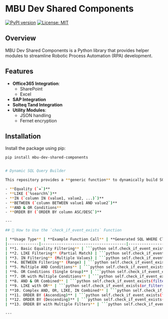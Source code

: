 # MBU Dev Shared Components

[![PyPI version](https://badge.fury.io/py/mbu-dev-shared-components.svg)](https://badge.fury.io/py/mbu-dev-shared-components)
[![License: MIT](https://img.shields.io/badge/License-MIT-yellow.svg)](https://opensource.org/licenses/MIT)

## Overview

MBU Dev Shared Components is a Python library that provides helper modules to streamline Robotic Process Automation (RPA) development.

## Features

- **Office365 Integration**:
  - SharePoint
  - Excel
- **SAP Integration**
- **Solteq Tand Integration**
- **Utility Modules**:
  - JSON handling
  - Fernet encryption

## Installation

Install the package using pip:

```bash
pip install mbu-dev-shared-components


# Dynamic SQL Query Builder

This repository provides a **generic function** to dynamically build SQL `WHERE` clauses using filters. It supports:

- **Equality (`=`)**  
- **LIKE (`%search%`)**  
- **IN (`column IN (value1, value2, ...)`)**  
- **BETWEEN (`column BETWEEN value1 AND value2`)**  
- **AND & OR Conditions**  
- **ORDER BY (`ORDER BY column ASC/DESC`)**  

---

## 📌 How to Use the `check_if_event_exists` Function

| **Usage Type** | **Example Function Call** | **Generated SQL WHERE Clause** |
|--------------|--------------------------------------|--------------------------------------------|
| **1. Basic Equality Filtering** | ```python self.check_if_event_exists(filters={"p.cpr": "123456-7890", "e.event_name": "Some Clinic"}) ``` | `WHERE 1=1 AND p.cpr = ? AND e.event_name = ?` |
| **2. LIKE Filtering** (Partial Match) | ```python self.check_if_event_exists(filters={"e.event_name": "%Clinic%"}) ``` | `WHERE 1=1 AND e.event_name LIKE ?` |
| **3. IN Filtering** (Multiple Values) | ```python self.check_if_event_exists(filters={"e.event_message": ["Scheduled", "Pending"]}) ``` | `WHERE 1=1 AND e.event_message IN (?, ?)` |
| **4. BETWEEN Filtering** (Range) | ```python self.check_if_event_exists(filters={"e.eventTriggerDate": ("2024-01-01", "2024-12-31")}) ``` | `WHERE 1=1 AND e.eventTriggerDate BETWEEN ? AND ?` |
| **5. Multiple AND Conditions** | ```python self.check_if_event_exists(filters={"p.cpr": "123456-7890", "e.event_message": "Scheduled", "e.archived": 0}) ``` | `WHERE 1=1 AND p.cpr = ? AND e.event_message = ? AND e.archived = ?` |
| **6. OR Conditions (Single Group)** | ```python self.check_if_event_exists(or_filters=[{"e.event_name": "Clinic A"}, {"e.event_name": "Clinic B"}]) ``` | `WHERE 1=1 AND (e.event_name = ? OR e.event_name = ?)` |
| **7. OR with Multiple Conditions** | ```python self.check_if_event_exists(or_filters=[{"e.event_name": "Clinic A", "e.event_message": "Scheduled"}, {"e.event_name": "Clinic B"}]) ``` | `WHERE 1=1 AND ((e.event_name = ? AND e.event_message = ?) OR (e.event_name = ?))` |
| **8. AND & OR Combined** | ```python self.check_if_event_exists(filters={"e.archived": 0}, or_filters=[{"e.event_name": "Clinic A"}, {"e.event_name": "Clinic B"}]) ``` | `WHERE 1=1 AND e.archived = ? AND (e.event_name = ? OR e.event_name = ?)` |
| **9. LIKE with OR** | ```python self.check_if_event_exists(or_filters=[{"e.event_message": "%Scheduled%"}, {"e.event_message": "%Pending%"}]) ``` | `WHERE 1=1 AND (e.event_message LIKE ? OR e.event_message LIKE ?)` |
| **10. Complex AND, OR, LIKE, IN Combined** | ```python self.check_if_event_exists(filters={"p.cpr": "123456-7890", "e.event_message": ["Scheduled", "Pending"]}, or_filters=[{"e.event_name": "%Hospital%"}, {"e.event_name": "%Clinic%"}]) ``` | `WHERE 1=1 AND p.cpr = ? AND e.event_message IN (?, ?) AND (e.event_name LIKE ? OR e.event_name LIKE ?)` |
| **11. ORDER BY (Ascending)** | ```python self.check_if_event_exists(filters={"p.cpr": "123456-7890"}, order_by="e.timestamp", order_direction="ASC") ``` | `WHERE 1=1 AND p.cpr = ? ORDER BY e.timestamp ASC` |
| **12. ORDER BY (Descending)** | ```python self.check_if_event_exists(filters={"p.cpr": "123456-7890"}, order_by="e.timestamp", order_direction="DESC") ``` | `WHERE 1=1 AND p.cpr = ? ORDER BY e.timestamp DESC` |
| **13. ORDER BY with Multiple Filters** | ```python self.check_if_event_exists(filters={"e.event_message": "Scheduled"}, order_by="e.eventTriggerDate", order_direction="DESC") ``` | `WHERE 1=1 AND e.event_message = ? ORDER BY e.eventTriggerDate DESC` |

---
